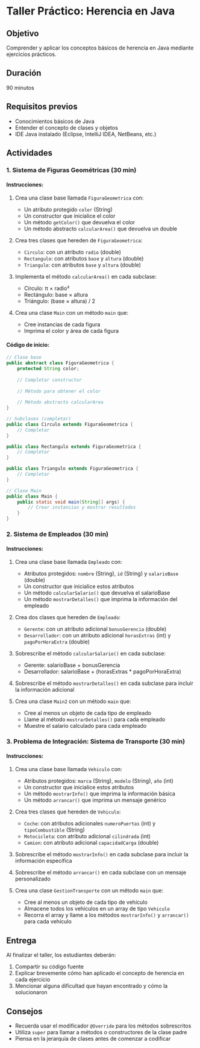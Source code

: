 # Taller Práctico: Herencia en Java

## Objetivo
Comprender y aplicar los conceptos básicos de herencia en Java mediante ejercicios prácticos.

## Duración
90 minutos

## Requisitos previos
- Conocimientos básicos de Java
- Entender el concepto de clases y objetos
- IDE Java instalado (Eclipse, IntelliJ IDEA, NetBeans, etc.)

## Actividades

### 1. Sistema de Figuras Geométricas (30 min)

#### Instrucciones:
1. Crea una clase base llamada `FiguraGeometrica` con:
   - Un atributo protegido `color` (String)
   - Un constructor que inicialice el color
   - Un método `getColor()` que devuelva el color
   - Un método abstracto `calcularArea()` que devuelva un double

2. Crea tres clases que hereden de `FiguraGeometrica`:
   - `Circulo`: con un atributo `radio` (double)
   - `Rectangulo`: con atributos `base` y `altura` (double)
   - `Triangulo`: con atributos `base` y `altura` (double)

3. Implementa el método `calcularArea()` en cada subclase:
   - Círculo: π × radio²
   - Rectángulo: base × altura
   - Triángulo: (base × altura) / 2

4. Crea una clase `Main` con un método `main` que:
   - Cree instancias de cada figura
   - Imprima el color y área de cada figura

#### Código de inicio:

```java
// Clase base
public abstract class FiguraGeometrica {
    protected String color;
    
    // Completar constructor
    
    // Método para obtener el color
    
    // Método abstracto calcularArea
}

// Subclases (completar)
public class Circulo extends FiguraGeometrica {
    // Completar
}

public class Rectangulo extends FiguraGeometrica {
    // Completar
}

public class Triangulo extends FiguraGeometrica {
    // Completar
}

// Clase Main
public class Main {
    public static void main(String[] args) {
        // Crear instancias y mostrar resultados
    }
}
```

### 2. Sistema de Empleados (30 min)

#### Instrucciones:
1. Crea una clase base llamada `Empleado` con:
   - Atributos protegidos: `nombre` (String), `id` (String) y `salarioBase` (double)
   - Un constructor que inicialice estos atributos
   - Un método `calcularSalario()` que devuelva el salarioBase
   - Un método `mostrarDetalles()` que imprima la información del empleado

2. Crea dos clases que hereden de `Empleado`:
   - `Gerente`: con un atributo adicional `bonusGerencia` (double)
   - `Desarrollador`: con un atributo adicional `horasExtras` (int) y `pagoPorHoraExtra` (double)

3. Sobrescribe el método `calcularSalario()` en cada subclase:
   - Gerente: salarioBase + bonusGerencia
   - Desarrollador: salarioBase + (horasExtras * pagoPorHoraExtra)

4. Sobrescribe el método `mostrarDetalles()` en cada subclase para incluir la información adicional

5. Crea una clase `Main2` con un método `main` que:
   - Cree al menos un objeto de cada tipo de empleado
   - Llame al método `mostrarDetalles()` para cada empleado
   - Muestre el salario calculado para cada empleado

### 3. Problema de Integración: Sistema de Transporte (30 min)

#### Instrucciones:
1. Crea una clase base llamada `Vehiculo` con:
   - Atributos protegidos: `marca` (String), `modelo` (String), `año` (int)
   - Un constructor que inicialice estos atributos
   - Un método `mostrarInfo()` que imprima la información básica
   - Un método `arrancar()` que imprima un mensaje genérico

2. Crea tres clases que hereden de `Vehiculo`:
   - `Coche`: con atributos adicionales `numeroPuertas` (int) y `tipoCombustible` (String)
   - `Motocicleta`: con atributo adicional `cilindrada` (int)
   - `Camion`: con atributo adicional `capacidadCarga` (double)

3. Sobrescribe el método `mostrarInfo()` en cada subclase para incluir la información específica

4. Sobrescribe el método `arrancar()` en cada subclase con un mensaje personalizado

5. Crea una clase `GestionTransporte` con un método `main` que:
   - Cree al menos un objeto de cada tipo de vehículo
   - Almacene todos los vehículos en un array de tipo `Vehiculo`
   - Recorra el array y llame a los métodos `mostrarInfo()` y `arrancar()` para cada vehículo

## Entrega
Al finalizar el taller, los estudiantes deberán:
1. Compartir su código fuente
2. Explicar brevemente cómo han aplicado el concepto de herencia en cada ejercicio
3. Mencionar alguna dificultad que hayan encontrado y cómo la solucionaron

## Consejos
- Recuerda usar el modificador `@Override` para los métodos sobrescritos
- Utiliza `super` para llamar a métodos o constructores de la clase padre
- Piensa en la jerarquía de clases antes de comenzar a codificar
